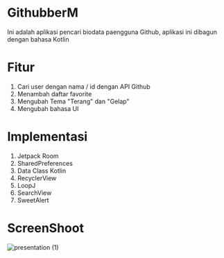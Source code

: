 # GithubberM
Ini adalah aplikasi pencari biodata paengguna Github, aplikasi ini dibagun dengan bahasa Kotlin

# Fitur
 1. Cari user dengan nama / id dengan API Github
 2. Menambah daftar favorite
 3. Mengubah Tema "Terang" dan "Gelap"
 4. Mengubah bahasa UI
 
# Implementasi
 1. Jetpack Room
 2. SharedPreferences
 3. Data Class Kotlin
 4. RecyclerView
 5. LoopJ
 6. SearchView
 7. SweetAlert

# ScreenShoot
![presentation (1)](https://user-images.githubusercontent.com/61697475/135479690-71ab4bd6-a9e0-4ae6-88f5-f75ca8f78b26.jpg)
